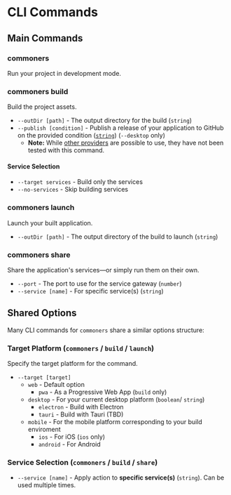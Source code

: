# CLI Commands

## Main Commands
### commoners
Run your project in development mode. 

### commoners build
Build the project assets.
- `--outDir [path]` - The output directory for the build (`string`)
- `--publish [condition]` - Publish a release of your application to GitHub on the provided condition ([`string`](https://www.electron.build/configuration/publish.html#how-to-publish)) (`--desktop` only)
    - **Note:** While [other providers](https://www.electron.build/configuration/publish.html#publishers) are possible to use, they have not been tested with this command.

#### Service Selection
- `--target services` - Build only the services
- `--no-services` - Skip building services

### commoners launch
Launch your built application.
- `--outDir [path]` - The output directory of the build to launch (`string`)

### commoners share
Share the application's services—or simply run them on their own.
- `--port` - The port to use for the service gateway (`number`)
- `--service [name]` - For specific service(s) (`string`)

## Shared Options
Many CLI commands for `commoners` share a similar options structure:

### Target Platform (`commoners` / `build` / `launch`)
Specify the target platform for the command.
- `--target [target]`
    - `web` - Default option
        - `pwa` - As a Progressive Web App (`build` only)
    - `desktop` - For your current desktop platform (`boolean`/ `string`)
        - `electron` - Build with Electron
        - `tauri` - Build with Tauri (TBD)
    - `mobile` - For the mobile platform corresponding to your build enviroment 
        - `ios` - For iOS (`ios` only)
        - `android` - For Android
    

### Service Selection (`commoners` / `build` / `share`)
- `--service [name]` - Apply action to **specific service(s)** (`string`). Can be used multiple times.